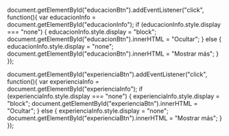 document.getElementById("educacionBtn").addEventListener("click", function(){
    var educacionInfo = document.getElementById("educacionInfo");
    if (educacionInfo.style.display === "none") {
      educacionInfo.style.display = "block";
      document.getElementById("educacionBtn").innerHTML = "Ocultar";
    } else {
      educacionInfo.style.display = "none";
      document.getElementById("educacionBtn").innerHTML = "Mostrar más";
    }
  });
  
  document.getElementById("experienciaBtn").addEventListener("click", function(){
    var experienciaInfo = document.getElementById("experienciaInfo");
    if (experienciaInfo.style.display === "none") {
      experienciaInfo.style.display = "block";
      document.getElementById("experienciaBtn").innerHTML = "Ocultar";
    } else {
      experienciaInfo.style.display = "none";
      document.getElementById("experienciaBtn").innerHTML = "Mostrar más";
    }
  });
  

